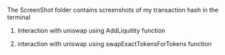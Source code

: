 The ScreenShot folder contains screenshots of my transaction hash in the terminal

1. Interaction with uniswap using AddLiquitity function

2. interaction with uniswap using swapExactTokensForTokens function
